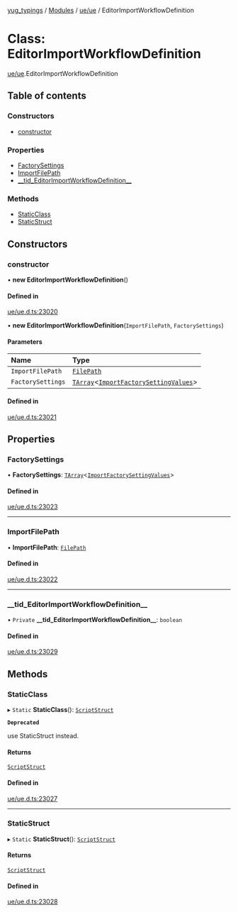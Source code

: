 [yug_typings](../README.md) / [Modules](../modules.md) / [ue/ue](../modules/ue_ue.md) / EditorImportWorkflowDefinition

# Class: EditorImportWorkflowDefinition

[ue/ue](../modules/ue_ue.md).EditorImportWorkflowDefinition

## Table of contents

### Constructors

- [constructor](ue_ue.EditorImportWorkflowDefinition.md#constructor)

### Properties

- [FactorySettings](ue_ue.EditorImportWorkflowDefinition.md#factorysettings)
- [ImportFilePath](ue_ue.EditorImportWorkflowDefinition.md#importfilepath)
- [\_\_tid\_EditorImportWorkflowDefinition\_\_](ue_ue.EditorImportWorkflowDefinition.md#__tid_editorimportworkflowdefinition__)

### Methods

- [StaticClass](ue_ue.EditorImportWorkflowDefinition.md#staticclass)
- [StaticStruct](ue_ue.EditorImportWorkflowDefinition.md#staticstruct)

## Constructors

### constructor

• **new EditorImportWorkflowDefinition**()

#### Defined in

[ue/ue.d.ts:23020](https://github.com/YugMetaverse/yug_typings/blob/b7d9b19/ue/ue.d.ts#L23020)

• **new EditorImportWorkflowDefinition**(`ImportFilePath`, `FactorySettings`)

#### Parameters

| Name | Type |
| :------ | :------ |
| `ImportFilePath` | [`FilePath`](ue_ue.FilePath.md) |
| `FactorySettings` | [`TArray`](../interfaces/ue_puerts.TArray.md)<[`ImportFactorySettingValues`](ue_ue.ImportFactorySettingValues.md)\> |

#### Defined in

[ue/ue.d.ts:23021](https://github.com/YugMetaverse/yug_typings/blob/b7d9b19/ue/ue.d.ts#L23021)

## Properties

### FactorySettings

• **FactorySettings**: [`TArray`](../interfaces/ue_puerts.TArray.md)<[`ImportFactorySettingValues`](ue_ue.ImportFactorySettingValues.md)\>

#### Defined in

[ue/ue.d.ts:23023](https://github.com/YugMetaverse/yug_typings/blob/b7d9b19/ue/ue.d.ts#L23023)

___

### ImportFilePath

• **ImportFilePath**: [`FilePath`](ue_ue.FilePath.md)

#### Defined in

[ue/ue.d.ts:23022](https://github.com/YugMetaverse/yug_typings/blob/b7d9b19/ue/ue.d.ts#L23022)

___

### \_\_tid\_EditorImportWorkflowDefinition\_\_

• `Private` **\_\_tid\_EditorImportWorkflowDefinition\_\_**: `boolean`

#### Defined in

[ue/ue.d.ts:23029](https://github.com/YugMetaverse/yug_typings/blob/b7d9b19/ue/ue.d.ts#L23029)

## Methods

### StaticClass

▸ `Static` **StaticClass**(): [`ScriptStruct`](ue_ue.ScriptStruct.md)

**`Deprecated`**

use StaticStruct instead.

#### Returns

[`ScriptStruct`](ue_ue.ScriptStruct.md)

#### Defined in

[ue/ue.d.ts:23027](https://github.com/YugMetaverse/yug_typings/blob/b7d9b19/ue/ue.d.ts#L23027)

___

### StaticStruct

▸ `Static` **StaticStruct**(): [`ScriptStruct`](ue_ue.ScriptStruct.md)

#### Returns

[`ScriptStruct`](ue_ue.ScriptStruct.md)

#### Defined in

[ue/ue.d.ts:23028](https://github.com/YugMetaverse/yug_typings/blob/b7d9b19/ue/ue.d.ts#L23028)
